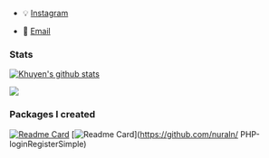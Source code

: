 <!-- 
## About Me

Hello there! My name is Nur Anisah, and I am a Proggrammer. I am passionate about IT and technology, and I enjoy learning about new technologies and tools that can help me improve my skills.


## Contact Me

Feel free to contact me at nnuranisahh@gmail.com or connect with me on instagram https://instagram.com/anisa_sz, and you can find me at linkedIn https://linkedin.com/in/nuranisah01.
I am always open to new opportunities and collaborations.


### Hi there. I'm Nur Anisah 👋


- 🌱 I’m addicted to learning and growing every day.

- Connect with me on:
  - :office: [LinkedIn](https://www.linkedin.com/in/nuranisah01/)
  - [![alt text][1.2]][1][Twitter](https://twitter.com/anisa_sz)
<!-- - 📫 Learn more about me on:   -->
  - :bulb: [Instagram](https://instagram.com/anisa_sz)
  <!-- - :pencil2: [Data Science Simplified](https://mathdatasimplified.com/)-->
  - :email: [Email](nnuranisahh@gmail.com) 


### Stats
[![Khuyen's github stats](https://github-readme-stats.vercel.app/api?username=nuraln&count_private=true&show_icons=true&theme=dracula&hide_rank=false)](https://github.com/anuraghazra/github-readme-stats)

![](https://api.githubtrends.io/user/svg/nuraln/langs?time_range=one_year&include_private=True&theme=classic)

    
### Packages I created
[![Readme Card](https://github-readme-stats.vercel.app/api/pin/?username=nuraln&repo=data-science-template)](https://github.com/nuraln/python-graphAndBinaryTree ) 
[![Readme Card](https://github-readme-stats.vercel.app/api/pin/?username=nuraln&repo=analyze_github_feed)](https://github.com/nuraln/ PHP-loginRegisterSimple)

